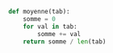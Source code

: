 ```python linenums='1'
def moyenne(tab):
    somme = 0
    for val in tab:
        somme += val
    return somme / len(tab)

```